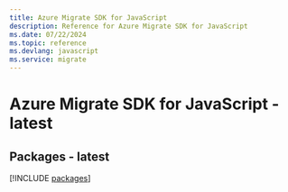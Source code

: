 ```yaml
---
title: Azure Migrate SDK for JavaScript
description: Reference for Azure Migrate SDK for JavaScript
ms.date: 07/22/2024
ms.topic: reference
ms.devlang: javascript
ms.service: migrate
---
```

# Azure Migrate SDK for JavaScript - latest
## Packages - latest
[!INCLUDE [packages](migrate-index.md)]